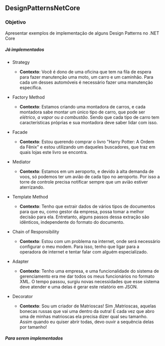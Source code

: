 ## DesignPatternsNetCore

### Objetivo
Apresentar exemplos de implementação de alguns Design Patterns no .NET Core

##### Já implementados

- Strategy
    - **Contexto**: Você é dono de uma oficina que tem na fila de espera para fazer manutenção uma moto, um carro e um caminhão. Para cada um desses automóveis é necessário fazer uma manutenção específica.

- Factory Method
    - **Contexto**: Estamos criando uma montadora de carros, e cada montadora sabe montar um único tipo de carro, que pode ser _elétrico_, _a vapor_ ou _a combustão_. Sendo que cada tipo de carro tem características próprias e sua montadora deve saber lidar com isso.

- Facade
    - **Contexto**: Estou querendo comprar o livro "Harry Potter: A Ordem da Fênix" e estou utilizando um daqueles buscadores, que traz em quais lojas este livro se encontra.

- Mediator
    - **Contexto**: Estamos em um aeroporto, e devido à alta demanda de voos, só podemos ter um avião de cada tipo no aeroporto. Por isso a torre de controle precisa notificar sempre que um avião estiver aterrizando.

- Template Method
    - **Contexto**: Tenho que extrair dados de vários tipos de documentos para que eu, como gestor da empresa, possa tomar a melhor decisão para ela. Entretanto, alguns passos dessa extração são idênticos, independente do formato do documento.

- Chain of Responsibility
    - **Contexto**: Estou com um problema na internet, onde será necessário configurar o meu modem. Para isso, tenho que ligar para a operadora de internet e tentar falar com alguém especializado.

- Adapter
    - **Contexto**: Tenho uma empresa, e uma funcionalidade do sistema de gerenciamento era me dar todos os meus funcionários no formato XML. O tempo passou, surgiu novas necessidades que esse sistema deve atender e uma delas é gerar este relatório em JSON.

- Decorator
    - **Contexto**: Sou um criador de Matrioscas! Sim ,Matrioscas, aquelas bonecas russas que vai uma dentro da outra! E cada vez que abro uma de minhas matrioscas ela precisa dizer qual seu tamanho. Assim quando eu quiser abrir todas, devo ouvir a sequência delas por tamanho!

##### Para serem implementados